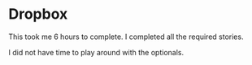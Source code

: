 # Dropbox

This took me 6 hours to complete. I completed all the required stories.

I did not have time to play around with the optionals. 
